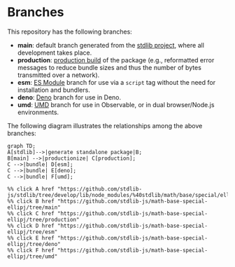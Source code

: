 <!--

@license Apache-2.0

Copyright (c) 2022 The Stdlib Authors.

Licensed under the Apache License, Version 2.0 (the "License");
you may not use this file except in compliance with the License.
You may obtain a copy of the License at

    http://www.apache.org/licenses/LICENSE-2.0

Unless required by applicable law or agreed to in writing, software
distributed under the License is distributed on an "AS IS" BASIS,
WITHOUT WARRANTIES OR CONDITIONS OF ANY KIND, either express or implied.
See the License for the specific language governing permissions and
limitations under the License.

-->

# Branches

This repository has the following branches:

-   **main**: default branch generated from the [stdlib project][stdlib-url], where all development takes place.
-   **production**: [production build][production-url] of the package (e.g., reformatted error messages to reduce bundle sizes and thus the number of bytes transmitted over a network).
-   **esm**: [ES Module][esm-url] branch for use via a `script` tag without the need for installation and bundlers.
-   **deno**: [Deno][deno-url] branch for use in Deno.
-   **umd**: [UMD][umd-url] branch for use in Observable, or in dual browser/Node.js environments.

The following diagram illustrates the relationships among the above branches:

```mermaid
graph TD;
A[stdlib]-->|generate standalone package|B;
B[main] -->|productionize| C[production];
C -->|bundle| D[esm];
C -->|bundle| E[deno];
C -->|bundle| F[umd];

%% click A href "https://github.com/stdlib-js/stdlib/tree/develop/lib/node_modules/%40stdlib/math/base/special/ellipj"
%% click B href "https://github.com/stdlib-js/math-base-special-ellipj/tree/main"
%% click C href "https://github.com/stdlib-js/math-base-special-ellipj/tree/production"
%% click D href "https://github.com/stdlib-js/math-base-special-ellipj/tree/esm"
%% click E href "https://github.com/stdlib-js/math-base-special-ellipj/tree/deno"
%% click F href "https://github.com/stdlib-js/math-base-special-ellipj/tree/umd"
```

[stdlib-url]: https://github.com/stdlib-js/stdlib/tree/develop/lib/node_modules/%40stdlib/math/base/special/ellipj
[production-url]: https://github.com/stdlib-js/math-base-special-ellipj/tree/production
[deno-url]: https://github.com/stdlib-js/math-base-special-ellipj/tree/deno
[umd-url]: https://github.com/stdlib-js/math-base-special-ellipj/tree/umd
[esm-url]: https://github.com/stdlib-js/math-base-special-ellipj/tree/esm